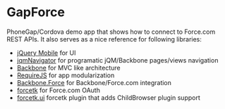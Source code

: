 GapForce
========

PhoneGap/Cordova demo app that shows how to connect to Force.com REST APIs. It also serves as a nice reference for following libraries:
- [jQuery Mobile](http://jquerymobile.com/) for UI
- [jqmNavigator](https://github.com/pwalczyszyn/jqmNavigator) for programatic jQM/Backbone pages/views navigation
- [Backbone](http://backbonejs.org/) for MVC like architecture
- [RequireJS](http://requirejs.org/) for app modularization
- [Backbone.Force](https://github.com/pwalczyszyn/Backbone.Force) for Backbone/Force.com integration
- [forcetk](https://github.com/developerforce/Force.com-JavaScript-REST-Toolkit) for Force.com OAuth 
- [forcetk.ui](https://github.com/pwalczyszyn/forcetk.ui) forcetk plugin that adds ChildBrowser plugin support
